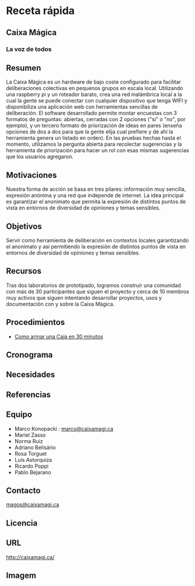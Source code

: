 # Receta rápida

## Caixa Mágica
### La voz de todos

## Resumen

La Caixa Mágica es un hardware de bajo coste configurado para facilitar deliberaciones colectivas en pequenos grupos en escala local. Utilizando una raspberry pi y un roteador barato, crea una red inalámbrica local a la cual la gente se puede conectar con cualquier dispositivo que tenga WIFI y disponibiliza una aplicación web con herramientas sencillas de deliberación. El software desarrollado permite montar encuestas con 3 formatos de preguntas: abiertas, cerradas con 2 opciones ("si" o "no", por ejemplo), y un tercero formato de priorización de ideas en pares (enseña opciones de dos a dos para que la gente elija cual prefiere y de ahí la herramienta genera un listado en orden). En las pruebas hechas hasta el momento, utilizamos la pergunta abierta para recolectar sugerencias y la herramienta de priorización para hacer un rol con esas mismas sugerencias que los usuarios agregaron.

## Motivaciones

Nuestra forma de acción se basa en tres pilares: información muy sencilla, expresión anónima y una red que independe de internet. La idea principal es garantizar el anonimato que permita la expresión de distintos puntos de vista en entornos de diversidad de opiniones y temas sensibles.

## Objetivos

Servir como herramienta de deliberación en contextos locales garantizando el anonimato y así permitiendo la expresión de distintos puntos de vista en entornos de diversidad de opiniones y temas sensibles.

## Recursos

Tras dos laboratorios de prototipado, logramos construir una comunidad con más de 30 participantes que siguen el proyecto y cerca de 10 membros muy activos que siguen intentando desarrollar proyectos, usos y documentación con y sobre la Caixa Mágica.

## Procedimientos
- [Como armar una Caja en 30 minutos](INSTALL.md)

## Cronograma

## Necesidades

## Referencias


## Equipo

- Marco Konopacki : marco@caixamagi.ca
- Mariel Zasso
- Norma Ruiz
- Adriano Belisário
- Rosa Torguet
- Luis Astorquiza 
- Ricardo Poppi
- Pablo Bejarano

## Contacto

magos@caixamagi.ca

## Licencia

## URL
http://caixamagi.ca/

## Imagem
